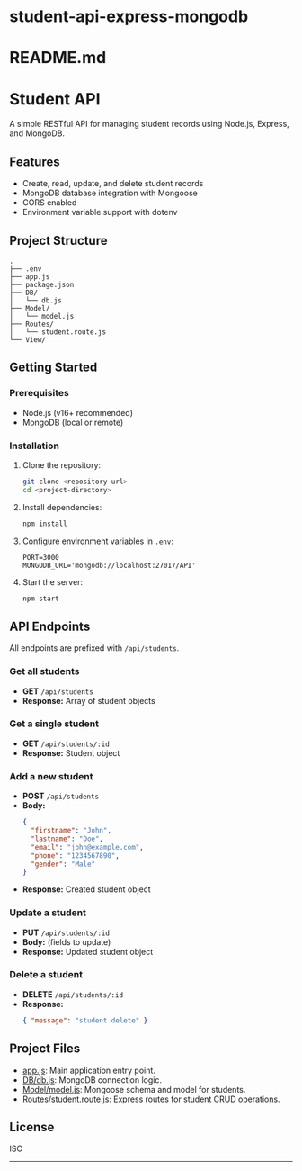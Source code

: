 # student-api-express-mongodb
# README.md

# Student API

A simple RESTful API for managing student records using Node.js, Express, and MongoDB.

## Features

- Create, read, update, and delete student records
- MongoDB database integration with Mongoose
- CORS enabled
- Environment variable support with dotenv

## Project Structure

```
.
├── .env
├── app.js
├── package.json
├── DB/
│   └── db.js
├── Model/
│   └── model.js
├── Routes/
│   └── student.route.js
└── View/
```

## Getting Started

### Prerequisites

- Node.js (v16+ recommended)
- MongoDB (local or remote)

### Installation

1. Clone the repository:
    ```sh
    git clone <repository-url>
    cd <project-directory>
    ```

2. Install dependencies:
    ```sh
    npm install
    ```

3. Configure environment variables in `.env`:
    ```
    PORT=3000
    MONGODB_URL='mongodb://localhost:27017/API'
    ```

4. Start the server:
    ```sh
    npm start
    ```

## API Endpoints

All endpoints are prefixed with `/api/students`.

### Get all students

- **GET** `/api/students`
- **Response:** Array of student objects

### Get a single student

- **GET** `/api/students/:id`
- **Response:** Student object

### Add a new student

- **POST** `/api/students`
- **Body:**  
    ```json
    {
      "firstname": "John",
      "lastname": "Doe",
      "email": "john@example.com",
      "phone": "1234567890",
      "gender": "Male"
    }
    ```
- **Response:** Created student object

### Update a student

- **PUT** `/api/students/:id`
- **Body:** (fields to update)
- **Response:** Updated student object

### Delete a student

- **DELETE** `/api/students/:id`
- **Response:**  
    ```json
    { "message": "student delete" }
    ```

## Project Files

- [app.js](app.js): Main application entry point.
- [DB/db.js](DB/db.js): MongoDB connection logic.
- [Model/model.js](Model/model.js): Mongoose schema and model for students.
- [Routes/student.route.js](Routes/student.route.js): Express routes for student CRUD operations.

## License

ISC

---
